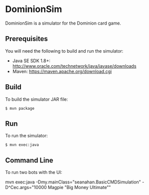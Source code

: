 # DominionSim

DominionSim is a simulator for the Dominion card game.

## Prerequisites

You will need the following to build and run the simulator:
- Java SE SDK 1.8+: http://www.oracle.com/technetwork/java/javase/downloads
- Maven: https://maven.apache.org/download.cgi

## Build

To build the simulator JAR file:
```
$ mvn package
```

## Run

To run the simulator:
```
$ mvn exec:java
```

## Command Line

To run two bots with the UI:

mvn exec:java -Dmy.mainClass="seanahan.BasicCMDSimulation" -D^Cec.args="10000 Magpie \"Big Money Ultimate\""

